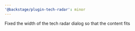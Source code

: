 ```yaml
---
'@backstage/plugin-tech-radar': minor
---
```


Fixed the width of the tech radar dialog so that the content fits
